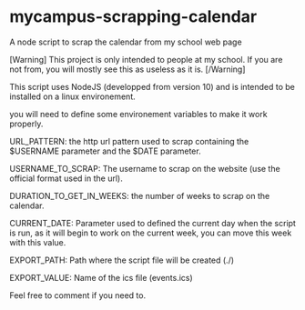 # mycampus-scrapping-calendar
A node script to scrap the calendar from my school web page


[Warning]
This project is only intended to people at my school. If you are not from, you will mostly see this as useless as it is.
[/Warning]


This script uses NodeJS (developped from version 10) and is intended to be installed on a linux environement.


you will need to define some environement variables to make it work properly.


URL_PATTERN: the http url pattern used to scrap containing the $USERNAME parameter and the $DATE parameter.

USERNAME_TO_SCRAP: The username to scrap on the website (use the official format used in the url).

DURATION_TO_GET_IN_WEEKS: the number of weeks to scrap on the calendar.

CURRENT_DATE: Parameter used to defined the current day when the script is run, as it will begin to work on the current week, you can move this week with this value.

EXPORT_PATH: Path where the script file will be created (./)

EXPORT_VALUE: Name of the ics file (events.ics)


Feel free to comment if you need to.